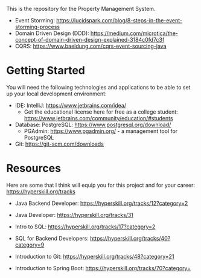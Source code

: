 This is the repository for the Property Management System.

* Event Storming: https://lucidspark.com/blog/8-steps-in-the-event-storming-process
* Domain Driven Design (DDD): https://medium.com/microtica/the-concept-of-domain-driven-design-explained-3184c0fd7c3f
* CQRS: https://www.baeldung.com/cqrs-event-sourcing-java


# Getting Started
You will need the following technologies and applications to be able to set up your local development environment:
* IDE: IntelliJ: https://www.jetbrains.com/idea/
  * Get the educational license here for free as a college student: https://www.jetbrains.com/community/education/#students
* Database: PostgreSQL: https://www.postgresql.org/download/
  * PGAdmin: https://www.pgadmin.org/ - a management tool for PostgreSQL
* Git: https://git-scm.com/downloads

# Resources

Here are some that I think will equip you for this project and for your career:
https://hyperskill.org/tracks

* Java Backend Developer:
  https://hyperskill.org/tracks/12?category=2

* Java Developer:
  https://hyperskill.org/tracks/31

* Intro to SQL:
  https://hyperskill.org/tracks/17?category=2

* SQL for Backend Developers:
  https://hyperskill.org/tracks/40?category=9

* Introduction to Git:
  https://hyperskill.org/tracks/48?category=21

* Introduction to Spring Boot:
  https://hyperskill.org/tracks/70?category=
